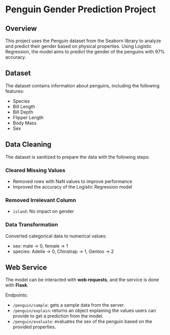 # Penguin Gender Prediction Project

## Overview
This project uses the Penguin dataset from the Seaborn library to analyze and predict their gender based on physical properties. Using Logistic Regression, the model aims to predict the gender of the penguins with 97% accuracy.

## Dataset

The dataset contains information about penguins, including the following features:

- Species
- Bill Length
- Bill Depth
- Flipper Length
- Body Mass
- Sex

## Data Cleaning
The dataset is sanitized to prepare the data with the following steps:
### Cleared Missing Values
- Removed rows with NaN values to improve performance
- Improved the accuracy of the Logistic Regression model

### Removed Irrelevant Column
- `island`: No impact on gender

### Data Transformation
Converted categorical data to numerical values:
- sex: male → 0, female → 1
- species: Adelie → 0, Chinstrap → 1, Gentoo → 2

## Web Service

The model can be interacted with **web requests**, and the service is done with **Flask**.

Endpoints:
- `/penguin/sample`: gets a sample data from the server.
- `/penguin/explain`: returns an object explaining the values users can provide to get a prediction from the model.
- `/penguin/evaluate`: evaluates the sex of the penguin based on the provided properties.
